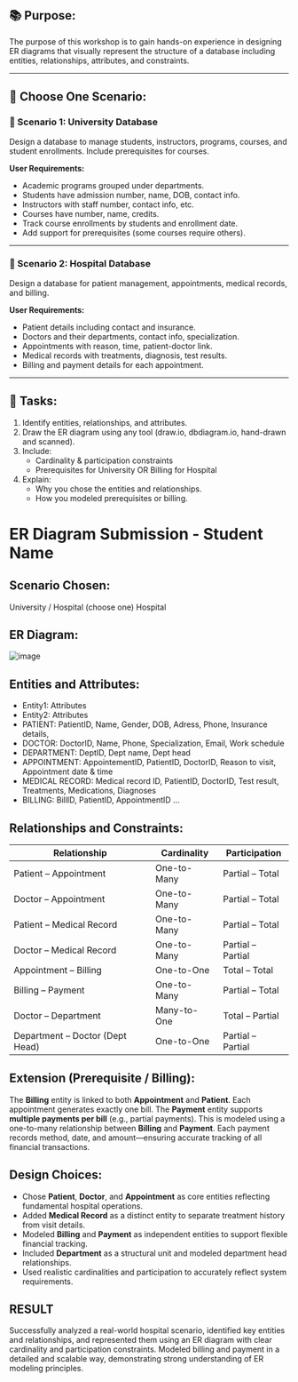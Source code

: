 ## 📚 Purpose:
 The purpose of this workshop is to gain hands-on experience in designing ER diagrams that visually represent the structure of a database including entities, relationships, attributes, and constraints.
 
 ---
 
 ## 🧪 Choose One Scenario:
 
 ### 🔹 Scenario 1: University Database
 Design a database to manage students, instructors, programs, courses, and student enrollments. Include prerequisites for courses.
 
 **User Requirements:**
 - Academic programs grouped under departments.
 - Students have admission number, name, DOB, contact info.
 - Instructors with staff number, contact info, etc.
 - Courses have number, name, credits.
 - Track course enrollments by students and enrollment date.
 - Add support for prerequisites (some courses require others).
 
 ---
 
 ### 🔹 Scenario 2: Hospital Database
 Design a database for patient management, appointments, medical records, and billing.
 
 **User Requirements:**
 - Patient details including contact and insurance.
 - Doctors and their departments, contact info, specialization.
 - Appointments with reason, time, patient-doctor link.
 - Medical records with treatments, diagnosis, test results.
 - Billing and payment details for each appointment.
 
 ---
 
 ## 📝 Tasks:
 1. Identify entities, relationships, and attributes.
 2. Draw the ER diagram using any tool (draw.io, dbdiagram.io, hand-drawn and scanned).
 3. Include:
    - Cardinality & participation constraints
    - Prerequisites for University OR Billing for Hospital
 4. Explain:
    - Why you chose the entities and relationships.
    - How you modeled prerequisites or billing.
 
 # ER Diagram Submission - Student Name
 
 ## Scenario Chosen:
 University / Hospital (choose one)
 Hospital 
 
 ## ER Diagram:
![image](https://github.com/user-attachments/assets/61af38c6-451d-4c0f-93ab-a224a858d60d)

 ## Entities and Attributes:
 - Entity1: Attributes
 - Entity2: Attributes
 - PATIENT: PatientID, Name, Gender, DOB, Adress, Phone, Insurance details,
 - DOCTOR: DoctorID, Name, Phone, Specialization, Email, Work schedule
 - DEPARTMENT: DeptID, Dept name, Dept head
 - APPOINTMENT: AppointementID, PatientID, DoctorID, Reason to visit, Appointment date & time
 - MEDICAL RECORD: Medical record ID, PatientID, DoctorID, Test result, Treatments, Medications, Diagnoses
 - BILLING: BillID, PatientID, AppointmentID
 ...
 
 ## Relationships and Constraints:
| Relationship                         | Cardinality     | Participation         |
|--------------------------------------|------------------|------------------------|
| Patient – Appointment                | One-to-Many      | Partial – Total        |
| Doctor – Appointment                 | One-to-Many      | Partial – Total        |
| Patient – Medical Record             | One-to-Many      | Partial – Total        |
| Doctor – Medical Record              | One-to-Many      | Partial – Partial      |
| Appointment – Billing                | One-to-One       | Total – Total          |
| Billing – Payment                    | One-to-Many      | Partial – Total        |
| Doctor – Department                  | Many-to-One      | Total – Partial        |
| Department – Doctor (Dept Head)      | One-to-One       | Partial – Partial      |


 
 ## Extension (Prerequisite / Billing):
 The **Billing** entity is linked to both **Appointment** and **Patient**. Each appointment generates exactly one bill. The **Payment** entity supports **multiple payments per bill** (e.g., partial payments). This is modeled using a one-to-many relationship between **Billing** and **Payment**. Each payment records method, date, and amount—ensuring accurate tracking of all financial transactions.
 
 ## Design Choices:
 - Chose **Patient**, **Doctor**, and **Appointment** as core entities reflecting fundamental hospital operations.  
- Added **Medical Record** as a distinct entity to separate treatment history from visit details.  
- Modeled **Billing** and **Payment** as independent entities to support flexible financial tracking.  
- Included **Department** as a structural unit and modeled department head relationships.  
- Used realistic cardinalities and participation to accurately reflect system requirements.
 
 ## RESULT
Successfully analyzed a real-world hospital scenario, identified key entities and relationships, and represented them using an ER diagram with clear cardinality and participation constraints. Modeled billing and payment in a detailed and scalable way, demonstrating strong understanding of ER modeling principles.
